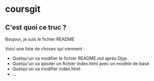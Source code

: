 # coursgit
## C'est quoi ce truc ?
Boujour, je suis le fichier README

Voici une liste de choses qui viennent :
- Quelqu'un va modifier le fichier README.md après Djyp
- Quelqu'un va ajouter un fichier index.html avec un modèle de base
- Quelqu'un va modifier index.html
- ...
 
